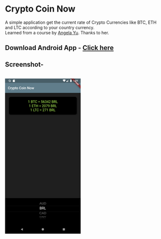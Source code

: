 <h1>Crypto Coin Now</h1>

A simple application get the current rate of Crypto Currencies like BTC, ETH and LTC according to your country currency.
<br>
Learned from a course by  <a href="https://github.com/angelabauer"> Angela Yu</a>. Thanks to her. 
<br>

<h2> Download Android App - <a href="https://github.com/ismaan1998/crypto-coin-now/raw/master/app-release.apk">Click here</a></h2>
<h2> Screenshot-</h2><br>
<div>
<img src="screenshot.png"  width=250, height=512, style="display:inline-block;">
</div>

